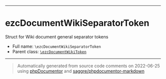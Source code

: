 ***

# ezcDocumentWikiSeparatorToken

Struct for Wiki document general separator tokens

* Full name: `\ezcDocumentWikiSeparatorToken`
* Parent class: [`\ezcDocumentWikiToken`](./ezcDocumentWikiToken.md)

***
> Automatically generated from source code comments on 2022-06-25 using [phpDocumentor](http://www.phpdoc.org/) and [saggre/phpdocumentor-markdown](https://github.com/Saggre/phpDocumentor-markdown)
